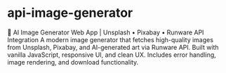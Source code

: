 # api-image-generator
🚀 AI Image Generator Web App | Unsplash • Pixabay • Runware API Integration   A modern image generator that fetches high-quality images from Unsplash, Pixabay, and AI-generated art via Runware API. Built with vanilla JavaScript, responsive UI, and clean UX. Includes error handling, image rendering, and download functionality.
